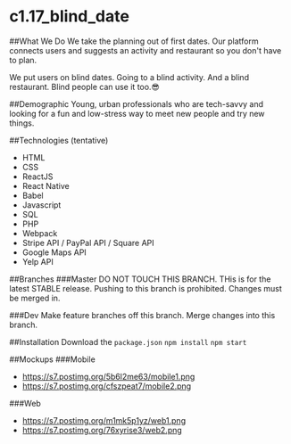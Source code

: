 # c1.17_blind_date
##What We Do
We take the planning out of first dates. Our platform connects users and suggests an activity and restaurant so you don't have to plan.

We put users on blind dates. Going to a blind activity. And a blind restaurant. Blind people can use it too.😎

##Demographic
Young, urban professionals who are tech-savvy and looking for a fun and low-stress way to meet new people and try new things.

##Technologies (tentative)
- HTML
- CSS
- ReactJS
- React Native
- Babel
- Javascript
- SQL
- PHP
- Webpack
- Stripe API / PayPal API / Square API
- Google Maps API
- Yelp API

##Branches
###Master
DO NOT TOUCH THIS BRANCH. THis is for the latest STABLE release. Pushing to this branch is prohibited. Changes must be merged in.

###Dev
Make feature branches off this branch. Merge changes into this branch.

##Installation
Download the `package.json`
`npm install`
`npm start`

##Mockups
###Mobile
- https://s7.postimg.org/5b6l2me63/mobile1.png
- https://s7.postimg.org/cfszpeat7/mobile2.png

###Web
- https://s7.postimg.org/m1mk5p1yz/web1.png
- https://s7.postimg.org/76xyrise3/web2.png
